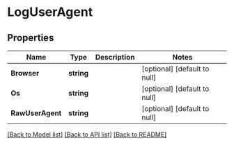 # LogUserAgent

## Properties
Name | Type | Description | Notes
------------ | ------------- | ------------- | -------------
**Browser** | **string** |  | [optional] [default to null]
**Os** | **string** |  | [optional] [default to null]
**RawUserAgent** | **string** |  | [optional] [default to null]

[[Back to Model list]](../README.md#documentation-for-models) [[Back to API list]](../README.md#documentation-for-api-endpoints) [[Back to README]](../README.md)

